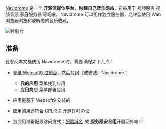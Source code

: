 [Navidrome](https://www.navidrome.org/) 是一个 **开源流媒体平台，构建自己音乐网站**，它被用于 视频服务 视频音频 家庭服务器  等场景。Navidrome 可以用作独立服务器，允许您使用 Web 浏览器浏览和收听您的音乐收藏。


![控制台](https://libs.websoft9.com/Websoft9/DocsPicture/zh/navidrome/navidrome-gui-websoft9.png)


## 准备

在参阅本文档使用 Navidrome 时，需要确保如下几点：

- [登录 Websoft9 控制台](./login-console)，然后找到（或安装）Navidrome：
  - **我的应用** 菜单找到应用 
  - **应用商店** 菜单部署应用

- 应用是基于 Websoft9 安装的


- 应用的用途符合 [GPL-3.0](https://opensource.org/licenses/GPL-3.0) 开源许可协议


- 为应用准备配置访问方式：[配置域名](./domain-set) 或 **服务器安全组**开启网外端口